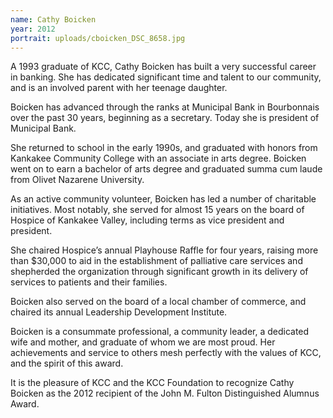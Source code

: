 ```yaml
---
name: Cathy Boicken
year: 2012
portrait: uploads/cboicken_DSC_8658.jpg
---
```


A 1993 graduate of KCC, Cathy Boicken has built a very successful career in banking. She has dedicated significant time and talent to our community, and is an involved parent with her teenage daughter.

Boicken has advanced through the ranks at Municipal Bank in Bourbonnais over the past 30 years, beginning as a secretary. Today she is president of Municipal Bank.

She returned to school in the early 1990s, and graduated with honors from Kankakee Community College with an associate in arts degree. Boicken went on to earn a bachelor of arts degree and graduated summa cum laude from Olivet Nazarene University.

As an active community volunteer, Boicken has led a number of charitable initiatives. Most notably, she served for almost 15 years on the board of Hospice of Kankakee Valley, including terms as vice president and president.

She chaired Hospice’s annual Playhouse Raffle for four years, raising more than $30,000 to aid in the establishment of palliative care services and shepherded the organization through significant growth in its delivery of services to patients and their families.

Boicken also served on the board of a local chamber of commerce, and chaired its annual Leadership Development Institute.

Boicken is a consummate professional, a community leader, a dedicated wife and mother, and graduate of whom we are most proud. Her achievements and service to others mesh perfectly with the values of KCC, and the spirit of this award.

It is the pleasure of KCC and the KCC Foundation to recognize Cathy Boicken as the 2012 recipient of the John M. Fulton Distinguished Alumnus Award.
